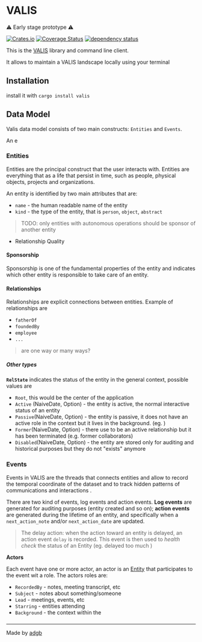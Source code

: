# VALIS

:warning: Early stage prototype :warning:

[![Crates.io](https://img.shields.io/crates/v/valis)](https://crates.io/crates/valis)
[![Coverage Status](https://coveralls.io/repos/github/noandrea/valis-rs/badge.svg?branch=master)](https://coveralls.io/github/noandrea/valis-rs?branch=master)
[![dependency status](https://deps.rs/repo/github/noandrea/valis-rs/status.svg)](https://deps.rs/repo/github/noandrea/valis-rs)

This is the [VALIS](https://meetvalis.com) library and command line client.

It allows to maintain a VALIS landscape locally using your terminal


## Installation 

install it with `cargo install valis`

## Data Model

Valis data model consists of two main constructs: `Entities` and `Events`.

An e


### Entities

Entities are the principal construct that the user interacts with. Entities are everything that as a life that persist in time, such as people, physical objects, projects and organizations.

An entity is identified by two main attributes that are:

- `name` - the human readable name of the entity 
- `kind` - the type of the entity, that is `person`, `object`, `abstract` 

> TODO: only entities with autonomous operations should be sponsor of another entity 

- Relationship Quality

#### Sponsorship

Sponsorship is one of the fundamental properties of the entity and indicates which other entity is responsible to take care of an entity.



#### Relationships

Relationships are explicit connections between entities. Example of relationships are 

- `fatherOf`
- `foundedBy`
- `employee`
- `...`

> are one way or many ways?


##### Other types

**`RelState`**  indicates the status of the entity in the general context, possible values are

- `Root`, this would be the center of the application
- `Active` (NaiveDate, Option<NaiveDate>)  - the entity is active, the normal interactive status of an entity
- `Passive`(NaiveDate, Option<NaiveDate>) - the entity is passive, it does not have an active role in the context but it lives in the background. (eg. )
- `Former`(NaiveDate, Option<NaiveDate>) - there use to be an active relationship but it has been terminated (e.g. former collaborators)
- `Disabled`(NaiveDate, Option<NaiveDate>) - the entity are stored only for auditing and historical purposes but they do not "exists" anymore 

### Events

Events in VALIS are the threads that connects entities and allow to record the temporal coordinate of the dataset and to track hidden patterns of communications and interactions .

There are two kind of events, log events and action events. **Log events** are generated for auditing purposes (entity created and so on); **action events** are generated during the lifetime of an entity, and specifically when a `next_action_note` and/or `next_action_date` are updated.

> The delay action: when the action toward an entity is delayed, an action event `delay` is recorded. This event is then used to *health check* the status of an Entity (eg. delayed too much )


**Actors**

Each event have one or more actor, an actor is an [Entity](#Entities) that participates to the 
event wit a role. The actors roles are:

- `RecordedBy`  - notes, meeting transcript, etc
- `Subject`  - notes about something/someone
- `Lead`  - meetings, events, etc
- `Starring`  - entities attending
- `Background`  - the context within the 

### 

---
Made by [adgb](https://adgb.me)



